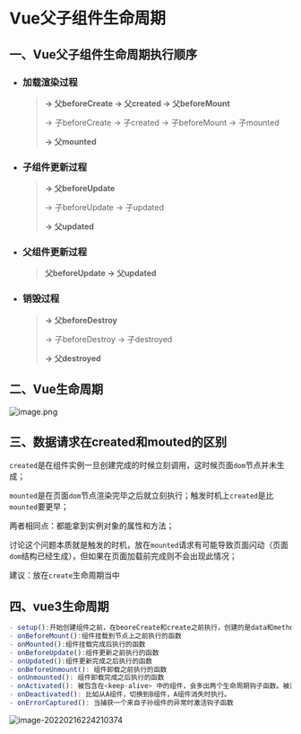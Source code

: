 # Vue父子组件生命周期

## 一、Vue父子组件生命周期执行顺序

- ###  加载渲染过程

  > **-> 父beforeCreate -> 父created -> 父beforeMount** 
  >
  > -> 子beforeCreate -> 子created -> 子beforeMount -> 子mounted
  >
  > **-> 父mounted**

- ### 子组件更新过程

  > **-> 父beforeUpdate**
  >
  > -> 子beforeUpdate -> 子updated
  >
  > **-> 父updated**

- ### 父组件更新过程

  > **父beforeUpdate -> 父updated**

- ### 销毁过程

  > **-> 父beforeDestroy**
  >
  > -> 子beforeDestroy -> 子destroyed
  >
  > **-> 父destroyed**



## 二、Vue生命周期

![image.png](https://p6-juejin.byteimg.com/tos-cn-i-k3u1fbpfcp/892fde0e56324868921d0e924c84858a~tplv-k3u1fbpfcp-watermark.awebp)

## 三、数据请求在created和mouted的区别

`created`是在组件实例一旦创建完成的时候立刻调用，这时候页面`dom`节点并未生成；

`mounted`是在页面`dom`节点渲染完毕之后就立刻执行；触发时机上`created`是比`mounted`要更早；

两者相同点：都能拿到实例对象的属性和方法；

讨论这个问题本质就是触发的时机，放在`mounted`请求有可能导致页面闪动（页面`dom`结构已经生成），但如果在页面加载前完成则不会出现此情况；

建议：放在`create`生命周期当中

## 四、vue3生命周期

```js
- setup():开始创建组件之前，在beoreCreate和create之前执行，创建的是data和methods
- onBeforeMount():组件挂载到节点上之前执行的函数
- onMounted():组件挂载完成后执行的函数
- onBeforeUpdate():组件更新之前执行的函数
- onUpdated():组件更新完成之后执行的函数
- onBeforeUnmount(): 组件卸载之前执行的函数
- onUnmounted(): 组件卸载完成之后执行的函数
- onActivated(): 被包含在<keep-alive> 中的组件，会多出两个生命周期钩子函数。被激活时执行。
- onDeactivated(): 比如从A组件，切换到B组件，A组件消失时执行。
- onErrorCaptured(): 当捕获一个来自子孙组件的异常时激活钩子函数
```

![image-20220216224210374](@alias/image-20220216224210374.png)

<ClientOnly>
  <Valine></Valine>
</ClientOnly>
